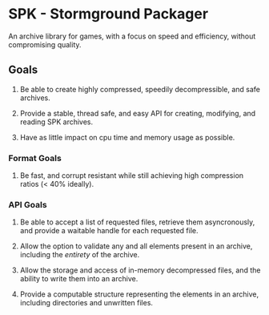 # SPK - Stormground Packager

An archive library for games, with a focus on speed and efficiency, without compromising quality.

## Goals

1. Be able to create highly compressed, speedily decompressible, and safe archives.

2. Provide a stable, thread safe, and easy API for creating, modifying, and reading SPK archives.

3. Have as little impact on cpu time and memory usage as possible.

### Format Goals

1. Be fast, and corrupt resistant while still achieving high compression ratios (< 40% ideally).

### API Goals

1. Be able to accept a list of requested files, retrieve them asyncronously, and provide a waitable handle for each
requested file.

2. Allow the option to validate any and all elements present in an archive, including the *entirety* of the archive.

3. Allow the storage and access of in-memory decompressed files, and the ability to write them into an archive.

4. Provide a computable structure representing the elements in an archive, including directories and unwritten files.
